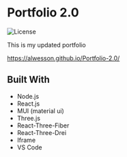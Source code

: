 # Portfolio 2.0

 ![License](https://img.shields.io/badge/license-MIT-yellow.svg)

This is my updated portfolio

 https://alwesson.github.io/Portfolio-2.0/

## Built With
- Node.js
- React.js
- MUI (material ui)
- Three.js
- React-Three-Fiber
- React-Three-Drei
- Iframe
- VS Code
